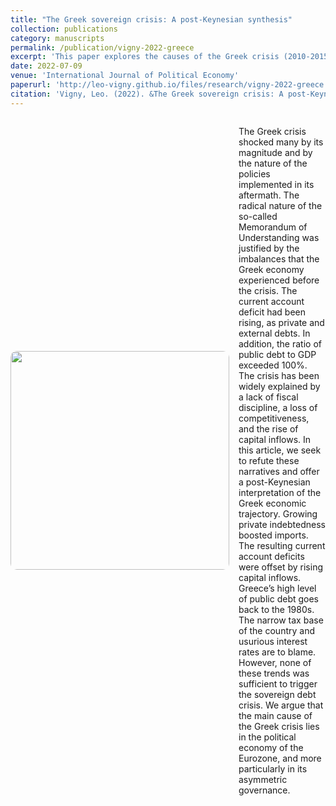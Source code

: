 ```yaml
---
title: "The Greek sovereign crisis: A post-Keynesian synthesis"
collection: publications
category: manuscripts
permalink: /publication/vigny-2022-greece
excerpt: 'This paper explores the causes of the Greek crisis (2010-2015).'
date: 2022-07-09
venue: 'International Journal of Political Economy'
paperurl: 'http://leo-vigny.github.io/files/research/vigny-2022-greece.pdf'
citation: 'Vigny, Leo. (2022). &The Greek sovereign crisis: A post-Keynesian synthesis.&quot; <i>International Journal of Political Economy 1</i>. 51(2), 151-169.'
---
```


<div style="display: flex; align-items: center;">
  <img src="https://leo-vigny.github.io/images/pic_greece.png" style="width: 350px; border-radius: 10px; margin-right: 15px;">
  <div>
    <p>The Greek crisis shocked many by its magnitude and by the nature of the policies implemented in its aftermath. The radical nature of the so-called Memorandum of Understanding was justified by the imbalances that the Greek economy experienced before the crisis. The current account deficit had been rising, as private and external debts. In addition, the ratio of public debt to GDP exceeded 100%. The crisis has been widely explained by a lack of fiscal discipline, a loss of competitiveness, and the rise of capital inflows. In this article, we seek to refute these narratives and offer a post-Keynesian interpretation of the Greek economic trajectory. Growing private indebtedness boosted imports. The resulting current account deficits were offset by rising capital inflows. Greece’s high level of public debt goes back to the 1980s. The narrow tax base of the country and usurious interest rates are to blame. However, none of these trends was sufficient to trigger the sovereign debt crisis. We argue that the main cause of the Greek crisis lies in the political economy of the Eurozone, and more particularly in its asymmetric governance.</p>
  </div>
</div>